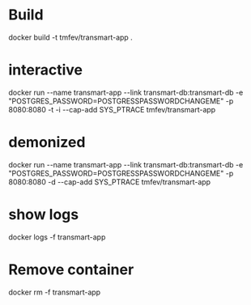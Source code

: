 # Build
docker build -t tmfev/transmart-app .
# interactive
docker run --name transmart-app --link transmart-db:transmart-db -e "POSTGRES_PASSWORD=POSTGRESSPASSWORDCHANGEME" -p 8080:8080 -t -i --cap-add SYS_PTRACE tmfev/transmart-app
# demonized
docker run --name transmart-app --link transmart-db:transmart-db -e "POSTGRES_PASSWORD=POSTGRESSPASSWORDCHANGEME" -p 8080:8080 -d --cap-add SYS_PTRACE tmfev/transmart-app
# show logs
docker logs -f transmart-app

# Remove container
docker rm -f transmart-app
